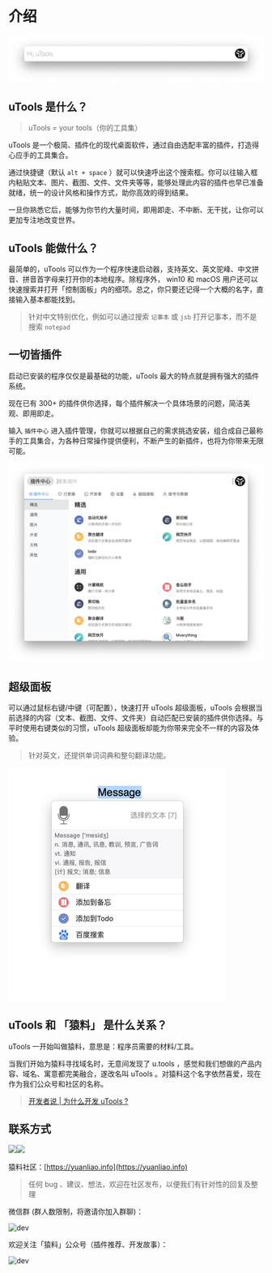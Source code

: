# 介绍

![utools.png](../assets/utools.png)

## uTools 是什么？

> uTools = your tools（你的工具集）

uTools 是一个极简、插件化的现代桌面软件，通过自由选配丰富的插件，打造得心应手的工具集合。

通过快捷键（默认 `alt + space` ）就可以快速呼出这个搜索框。你可以往输入框内粘贴文本、图片、截图、文件、文件夹等等，能够处理此内容的插件也早已准备就绪，统一的设计风格和操作方式，助你高效的得到结果。

一旦你熟悉它后，能够为你节约大量时间，即用即走、不中断、无干扰，让你可以更加专注地改变世界。

## uTools 能做什么？

最简单的，uTools 可以作为一个程序快速启动器，支持英文、英文驼峰、中文拼音、拼音首字母来打开你的本地程序。除程序外， win10 和 macOS 用户还可以快速搜索并打开「控制面板」内的细项。总之，你只要还记得一个大概的名字，直接输入基本都能找到。

> 针对中文特别优化，例如可以通过搜索 `记事本` 或 `jsb` 打开记事本，而不是搜索 `notepad`

## 一切皆插件

启动已安装的程序仅仅是最基础的功能，uTools 最大的特点就是拥有强大的插件系统。

现在已有 300+ 的插件供你选择，每个插件解决一个具体场景的问题，简洁美观、即用即走。

输入 `插件中心` 进入插件管理，你就可以根据自己的需求挑选安装，组合成自己最称手的工具集合，为各种日常操作提供便利，不断产生的新插件，也将为你带来无限可能。

<img src="../assets/plugin1.png" alt="plugin" style="zoom:50%;" />

## 超级面板

可以通过鼠标右键/中键（可配置），快速打开 uTools 超级面板，uTools 会根据当前选择的内容（文本、截图、文件、文件夹）自动匹配已安装的插件供你选择。与平时使用右键类似的习惯，uTools 超级面板却能为你带来完全不一样的内容及体验。

> 针对英文，还提供单词词典和整句翻译功能。

<img src="../assets/translate.jpg" alt="superPanel" style="zoom:50%;" />

## uTools 和 「猿料」 是什么关系？

uTools 一开始叫做猿料，意思是：程序员需要的材料/工具。

当我们开始为猿料寻找域名时，无意间发现了 u.tools ，感觉和我们想做的产品内容、域名、寓意都完美融合，遂改名叫 uTools 。对猿料这个名字依然喜爱，现在作为我们公众号和社区的名称。

> [开发者说 | 为什么开发 uTools ?](https://mp.weixin.qq.com/s/fleBqpkv3w3q_mIBA05XCg)

## 联系方式

[![](https://img.shields.io/badge/微博-uTools-47b784.svg)](https://weibo.com/p/1005056859563493/home)[![](https://img.shields.io/badge/Email-tellme@u.tools-47b784.svg)](mailto://tellme@u.tools)

猿料社区：[https://yuanliao.info](https://yuanliao.info)
> 任何 bug 、建议、想法，欢迎在社区发布，以便我们有针对性的回复及整理

微信群 (群人数限制，将邀请你加入群聊)：

![dev](https://res.u-tools.cn/plugins/upload/qun.png)

欢迎关注「猿料」公众号（插件推荐、开发故事）：

![dev](https://res.u-tools.cn/plugins/upload/qrcode_for_gh_91815b1958c7_258.jpg)

